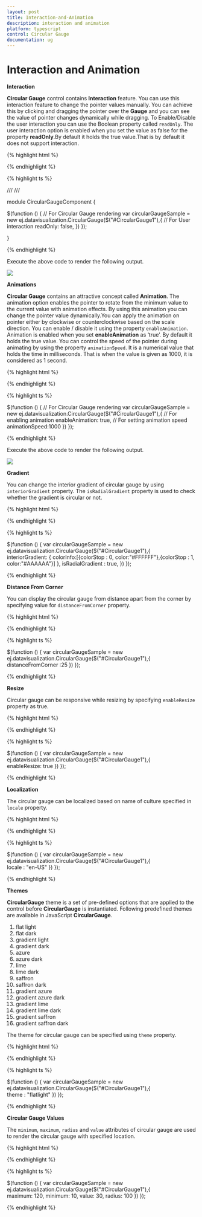 ```yaml
---
layout: post
title: Interaction-and-Animation
description: interaction and animation
platform: typescript
control: Circular Gauge
documentation: ug
---
```


# Interaction and Animation

**Interaction**

**Circular Gauge** control contains **Interaction** feature. You can use this interaction feature to change the pointer values manually. You can achieve this by clicking and dragging the pointer over the **Gauge** and you can see the value of pointer changes dynamically while dragging. To Enable/Disable the user interaction you can use the Boolean property called `readOnly`. The user interaction option is enabled when you set the value as false for the property **readOnly**.By default it holds the true value.That is by default it does not support interaction. 

{% highlight html %}


  <div id="CircularGauge1">  </div>  


{% endhighlight %}

{% highlight ts %}

/// <reference path="tsfiles/jquery.d.ts" />
/// <reference path="tsfiles/ej.web.all.d.ts" />

module CircularGaugeComponent {

$(function () {
        // For Circular Gauge rendering
        var circularGaugeSample = new ej.datavisualization.CircularGauge($("#CircularGauge1"),{
            // For User interaction
            readOnly: false,
        })
    });

}
   
{% endhighlight %}

Execute the above code to render the following output.

![](Interaction-and-Animation_images/Interaction-and-Animation_img1.png)

**Animations**

**Circular Gauge** contains an attractive concept called **Animation**. The animation option enables the pointer to rotate from the minimum value to the current value with animation effects. By using this animation you can change the pointer value dynamically.You can apply the animation on  pointer either by clockwise or counterclockwise based on the scale direction. You can enable / disable it using the property `enableAnimation`. Animation is enabled when you set **enableAnimation** as ‘true’. By default it holds the true value. You can control the speed of the pointer during animating by using the property `animationSpeed`. It is a numerical value that holds the time in milliseconds. That is when the value is given as 1000, it is considered as 1 second.

{% highlight html %}

<div id="CircularGauge1"></div>

{% endhighlight %}


{% highlight ts %}

$(function () {
        // For Circular Gauge rendering
      var circularGaugeSample = new ej.datavisualization.CircularGauge($("#CircularGauge1"),{
            // For enabling animation
        enableAnimation: true,
            // For setting animation speed
        animationSpeed:1000
        })
    });

{% endhighlight %}


Execute the above code to render the following output.

![](Interaction-and-Animation_images/Interaction-and-Animation_img2.png)

**Gradient**

You can change the interior gradient of circular gauge by using `interiorGradient` property. The `isRadialGradient` property is used to check whether the gradient is circular or not.  

{% highlight html %}

<div id="CircularGauge1"></div>

{% endhighlight %}


{% highlight ts %}

$(function () {
       var circularGaugeSample = new ej.datavisualization.CircularGauge($("#CircularGauge1"),{       
        interiorGradient: { colorInfo:[{colorStop : 0, color:"#FFFFFF"},{colorStop : 1, color:"#AAAAAA"}] },
        isRadialGradient : true,
        })
    });

{% endhighlight %}

**Distance From Corner**

You can display the circular gauge from distance apart from the corner by specifying value for `distanceFromCorner` property. 

{% highlight html %}

<div id="CircularGauge1"></div>

{% endhighlight %}

{% highlight ts %}

$(function () {
      var circularGaugeSample = new ej.datavisualization.CircularGauge($("#CircularGauge1"),{        
        distanceFromCorner :25
        })
    });

{% endhighlight %}

**Resize**

Circular gauge can be responsive while resizing by specifying `enableResize` property as true. 

{% highlight html %}

<div id="CircularGauge1"></div>

{% endhighlight %}


{% highlight ts %}

$(function () {
     var circularGaugeSample = new ej.datavisualization.CircularGauge($("#CircularGauge1"),{        
            enableResize: true
        })
    });

{% endhighlight %}

**Localization**

The circular gauge can be localized based on name of culture specified in `locale` property.

{% highlight html %}

<div id="CircularGauge1"></div>

{% endhighlight %}


{% highlight ts %}

$(function () {
       var circularGaugeSample = new ej.datavisualization.CircularGauge($("#CircularGauge1"),{        
           locale : "en-US"
        })
    });

{% endhighlight %}

**Themes**

**CircularGauge** theme is a set of pre-defined options that are applied to the control before **CircularGauge** is instantiated. Following predefined themes are available in JavaScript **CircularGauge**.

1. flat light
2. flat dark
3. gradient light 
4. gradient dark 
5. azure                      
6. azure dark               
7. lime 
8. lime dark
9. saffron
10. saffron dark
11. gradient azure
12. gradient azure dark
13. gradient lime
14. gradient lime dark
15. gradient saffron
16. gradient saffron dark

The theme for circular gauge can be specified using `theme` property.

{% highlight html %}

<div id="CircularGauge1"></div>

{% endhighlight %}

{% highlight ts %}

$(function () {
       var circularGaugeSample = new ej.datavisualization.CircularGauge($("#CircularGauge1"),{     
            theme : "flatlight"
        })
    });

{% endhighlight %}

**Circular Gauge Values**

The `minimum`, `maximum`, `radius` and `value` attributes of circular gauge are used to render the circular gauge with specified location. 

{% highlight html %}

<div id="CircularGauge1"></div>

{% endhighlight %}

{% highlight ts %}

$(function () {
       var circularGaugeSample = new ej.datavisualization.CircularGauge($("#CircularGauge1"),{          
            maximum: 120,
            minimum: 10,
            value: 30,
            radius: 100
        })
    });

{% endhighlight %}
